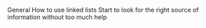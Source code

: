 General
How to use linked lists
Start to look for the right source of information without too much help

